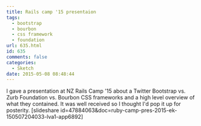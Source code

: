 ```yaml
---
title: Rails camp '15 presentaion
tags:
  - bootstrap
  - bourbon
  - css framework
  - foundation
url: 635.html
id: 635
comments: false
categories:
  - Sketch
date: 2015-05-08 08:48:44
---
```


I gave a presentation at NZ Rails Camp '15 about a Twitter Bootstrap vs. Zurb Foundation vs. Bourbon CSS frameworks and a high level overview of what they contained. It was well received so I thought I'd pop it up for posterity. \[slideshare id=47884063&doc=ruby-camp-pres-2015-ek-150507204033-lva1-app6892\]